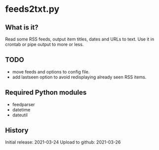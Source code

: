 # feeds2txt.py

## What is it?

Read some RSS feeds, output item titles, dates and URLs to text.
Use it in crontab or pipe output to more or less.

## TODO

- move feeds and options to config file.
- add lastseen option to avoid redisplaying already seen RSS items.

## Required Python modules

- feedparser
- datetime
- dateutil

## History

Initial release: 2021-03-24
Upload to github: 2021-03-26
